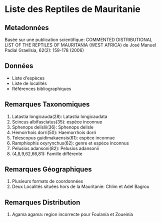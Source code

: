 # Liste des Reptiles de Mauritanie

## Metadonnées
Basée sur une publication scientifique:
COMMENTED DISTRIBUTIONAL LIST OF THE REPTILES OF MAURITANIA (WEST AFRICA) de José Manuel Padial
Graellsia, 62(2): 159-178 (2006)

## Données
* Liste d'espèces
* Liste de localités
* Références bibliographiques

## Remarques Taxonomiques
1. Latastia longicauda(28): Latastia longicaudata
2. Scincus albifasciatus(35): espèce inconnue
3. Sphenops delislii(36): Sphenops delisle
4. Hemorrhois dorri(50): Haemorrhois dorri
5. Telescopus guidimakaensis(61): espèce inconnue  
6. Ramphiophis oxyrynchus(62): genre et espèce inconnus
7. Pelusios adansoni(82): Pelusios adansonii
8. (4,8,9,62,66,81): Famille différente

## Remarques Géographiques
1. Plusieurs formats de coordonnées
2. Deux Localités situées hors de la Mauritanie: Chlim et Adel Bagrou

## Remarques Distribution
1. Agama agama: region incorrecte pour Foulania et Zoueinia 
